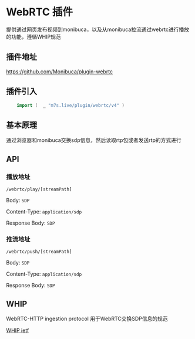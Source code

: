 # WebRTC 插件

提供通过网页发布视频到monibuca，以及从monibuca拉流通过webrtc进行播放的功能，遵循WHIP规范

## 插件地址

https://github.com/Monibuca/plugin-webrtc

## 插件引入
```go
    import (  _ "m7s.live/plugin/webrtc/v4" )
```

## 基本原理

通过浏览器和monibuca交换sdp信息，然后读取rtp包或者发送rtp的方式进行

## API

### 播放地址
`/webrtc/play/[streamPath]`

Body: `SDP`

Content-Type: `application/sdp`

Response Body: `SDP`

### 推流地址

`/webrtc/push/[streamPath]`

Body: `SDP`

Content-Type: `application/sdp`

Response Body: `SDP`
## WHIP
WebRTC-HTTP ingestion protocol
用于WebRTC交换SDP信息的规范

[WHIP ietf](https://datatracker.ietf.org/doc/html/draft-ietf-wish-whip-02)

